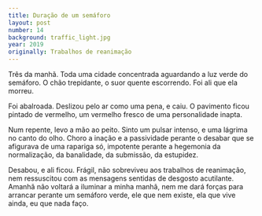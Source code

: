 ```yaml
---
title: Duração de um semáforo
layout: post
number: 14
background: traffic_light.jpg
year: 2019
originally: Trabalhos de reanimação
---
```


Três da manhã. Toda uma cidade concentrada aguardando a luz verde do semáforo. O chão trepidante, o suor quente escorrendo. Foi ali que ela morreu.

Foi abalroada. Deslizou pelo ar como uma pena, e caiu. O pavimento ficou pintado de vermelho, um vermelho fresco de uma personalidade inapta.

Num repente, levo a mão ao peito. Sinto um pulsar intenso, e uma lágrima no canto do olho. Choro a inação e a passividade perante o desabar que se afigurava de uma rapariga só, impotente perante a hegemonia da normalização, da banalidade, da submissão, da estupidez.

Desabou, e ali ficou. Frágil, não sobreviveu aos trabalhos de reanimação, nem ressuscitou com as mensagens sentidas de desgosto acutilante. Amanhã não voltará a iluminar a minha manhã, nem me dará forças para arrancar perante um semáforo verde, ele que nem existe, ela que vive ainda, eu que nada faço.
